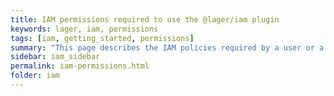 ```yaml
---
title: IAM permissions required to use the @lager/iam plugin
keywords: lager, iam, permissions
tags: [iam, getting_started, permissions]
summary: "This page describes the IAM policies required by a user or a role that execute AWS functionalities from @lager/iam"
sidebar: iam_sidebar
permalink: iam-permissions.html
folder: iam
---
```

